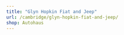 ```yaml
---
title: "Glyn Hopkin Fiat and Jeep"
url: /cambridge/glyn-hopkin-fiat-and-jeep/
shop: Autohaus
---
```

